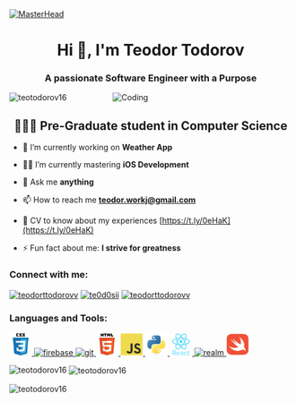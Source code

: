 <a href="https://mywebappteo-9d124.web.app">
  <img src="https://i.pinimg.com/originals/33/fa/71/33fa7169ec81266cec664f84322dbf2a.gif" alt="MasterHead" style="width: 900px; height: 150.875;">
</a>
<h1 align="center">Hi 👋, I'm Teodor Todorov</h1>
<h3 align="center">A passionate Software Engineer with a Purpose</h3>
<img align="right" alt="Coding" width="320" " src="https://media.tenor.com/Aw2-4sShkCUAAAAd/coding.gif">

<p align="left"> <img src="https://komarev.com/ghpvc/?username=teotodorov16&label=Profile%20views&color=0e75b6&style=flat" alt="teotodorov16" /> </p>

<h2 align="center">👨🏼‍🎓 Pre-Graduate student in Computer Science</h2>

- 🔭 I’m currently working on **Weather App**

- 👨‍💻 I’m currently mastering **iOS Development**

- 💬 Ask me **anything**

- 📫 How to reach me **teodor.workj@gmail.com**

- 📄 CV to know about my experiences [https://t.ly/0eHaK](https://t.ly/0eHaK)

- ⚡ Fun fact about me: **I strive for greatness**

<h3 align="left">Connect with me:</h3>
<p align="left">
<a href="https://linkedin.com/in/teodorttodorovv" target="blank"><img align="center" src="https://raw.githubusercontent.com/rahuldkjain/github-profile-readme-generator/master/src/images/icons/Social/linked-in-alt.svg" alt="teodorttodorovv" height="30" width="40" /></a>
<a href="https://fb.com/te0d0sii" target="blank"><img align="center" src="https://raw.githubusercontent.com/rahuldkjain/github-profile-readme-generator/master/src/images/icons/Social/facebook.svg" alt="te0d0sii" height="30" width="40" /></a>
<a href="https://instagram.com/teodorttodorovv" target="blank"><img align="center" src="https://raw.githubusercontent.com/rahuldkjain/github-profile-readme-generator/master/src/images/icons/Social/instagram.svg" alt="teodorttodorovv" height="30" width="40" /></a>
</p>

<h3 align="left">Languages and Tools:</h3>
<p align="left"> <a href="https://www.w3schools.com/css/" target="_blank" rel="noreferrer"> <img src="https://raw.githubusercontent.com/devicons/devicon/master/icons/css3/css3-original-wordmark.svg" alt="css3" width="40" height="40"/> </a> <a href="https://firebase.google.com/" target="_blank" rel="noreferrer"> <img src="https://www.vectorlogo.zone/logos/firebase/firebase-icon.svg" alt="firebase" width="40" height="40"/> </a> <a href="https://git-scm.com/" target="_blank" rel="noreferrer"> <img src="https://www.vectorlogo.zone/logos/git-scm/git-scm-icon.svg" alt="git" width="40" height="40"/> </a> <a href="https://www.w3.org/html/" target="_blank" rel="noreferrer"> <img src="https://raw.githubusercontent.com/devicons/devicon/master/icons/html5/html5-original-wordmark.svg" alt="html5" width="40" height="40"/> </a> <a href="https://developer.mozilla.org/en-US/docs/Web/JavaScript" target="_blank" rel="noreferrer"> <img src="https://raw.githubusercontent.com/devicons/devicon/master/icons/javascript/javascript-original.svg" alt="javascript" width="40" height="40"/> </a> <a href="https://www.python.org" target="_blank" rel="noreferrer"> <img src="https://raw.githubusercontent.com/devicons/devicon/master/icons/python/python-original.svg" alt="python" width="40" height="40"/> </a> <a href="https://reactjs.org/" target="_blank" rel="noreferrer"> <img src="https://raw.githubusercontent.com/devicons/devicon/master/icons/react/react-original-wordmark.svg" alt="react" width="40" height="40"/> </a> <a href="https://realm.io/" target="_blank" rel="noreferrer"> <img src="https://raw.githubusercontent.com/bestofjs/bestofjs-webui/8665e8c267a0215f3159df28b33c365198101df5/public/logos/realm.svg" alt="realm" width="40" height="40"/> </a> <a href="https://developer.apple.com/swift/" target="_blank" rel="noreferrer"> <img src="https://raw.githubusercontent.com/devicons/devicon/master/icons/swift/swift-original.svg" alt="swift" width="40" height="40"/> </a> </p>

<p><img align="left" src="https://github-readme-stats.vercel.app/api/top-langs?username=teotodorov16&show_icons=true&locale=en&layout=compact" alt="teotodorov16" /></p>

<p>&nbsp;<img align="center" src="https://github-readme-stats.vercel.app/api?username=teotodorov16&show_icons=true&locale=en" alt="teotodorov16" /></p>

<p><img align="center" src="https://github-readme-streak-stats.herokuapp.com/?user=teotodorov16&" alt="teotodorov16" /></p>



